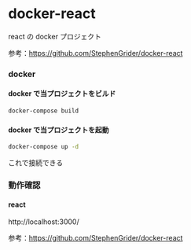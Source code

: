 # docker-react

react の docker プロジェクト

参考：https://github.com/StephenGrider/docker-react

### docker

#### docker で当プロジェクトをビルド

```bash
docker-compose build
```

#### docker で当プロジェクトを起動

```bash
docker-compose up -d
```

これで接続できる

### 動作確認

#### react

http://localhost:3000/


参考：https://github.com/StephenGrider/docker-react
